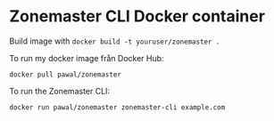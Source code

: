 # Zonemaster CLI Docker container

Build image with ```docker build -t youruser/zonemaster .```

To run my docker image från Docker Hub:

```docker pull pawal/zonemaster```

To run the Zonemaster CLI:

```docker run pawal/zonemaster zonemaster-cli example.com```

